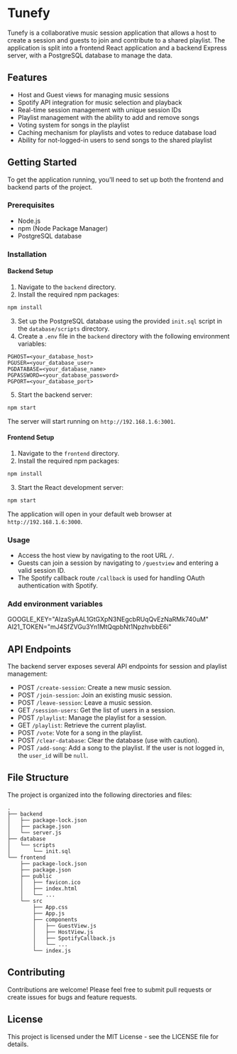 # Tunefy

Tunefy is a collaborative music session application that allows a host to create a session and guests to join and contribute to a shared playlist. The application is split into a frontend React application and a backend Express server, with a PostgreSQL database to manage the data.

## Features

- Host and Guest views for managing music sessions
- Spotify API integration for music selection and playback
- Real-time session management with unique session IDs
- Playlist management with the ability to add and remove songs
- Voting system for songs in the playlist
- Caching mechanism for playlists and votes to reduce database load
- Ability for not-logged-in users to send songs to the shared playlist

## Getting Started

To get the application running, you'll need to set up both the frontend and backend parts of the project.

### Prerequisites

- Node.js
- npm (Node Package Manager)
- PostgreSQL database

### Installation

#### Backend Setup

1. Navigate to the `backend` directory.
2. Install the required npm packages:

```sh
npm install
```

3. Set up the PostgreSQL database using the provided `init.sql` script in the `database/scripts` directory.
4. Create a `.env` file in the `backend` directory with the following environment variables:

```
PGHOST=<your_database_host>
PGUSER=<your_database_user>
PGDATABASE=<your_database_name>
PGPASSWORD=<your_database_password>
PGPORT=<your_database_port>
```

5. Start the backend server:

```sh
npm start
```

The server will start running on `http://192.168.1.6:3001`.

#### Frontend Setup

1. Navigate to the `frontend` directory.
2. Install the required npm packages:

```sh
npm install
```

3. Start the React development server:

```sh
npm start
```

The application will open in your default web browser at `http://192.168.1.6:3000`.

### Usage

- Access the host view by navigating to the root URL `/`.
- Guests can join a session by navigating to `/guestview` and entering a valid session ID.
- The Spotify callback route `/callback` is used for handling OAuth authentication with Spotify.

### Add environment variables
GOOGLE_KEY="AIzaSyAAL1GtGXpN3NEgcbRUqQvEzNaRMk740uM"
AI21_TOKEN="mJ4SfZVGu3Yn1MtQqpbNt1NpzhvbbE6i"

## API Endpoints

The backend server exposes several API endpoints for session and playlist management:

- POST `/create-session`: Create a new music session.
- POST `/join-session`: Join an existing music session.
- POST `/leave-session`: Leave a music session.
- GET `/session-users`: Get the list of users in a session.
- POST `/playlist`: Manage the playlist for a session.
- GET `/playlist`: Retrieve the current playlist.
- POST `/vote`: Vote for a song in the playlist.
- POST `/clear-database`: Clear the database (use with caution).
- POST `/add-song`: Add a song to the playlist. If the user is not logged in, the `user_id` will be `null`.

## File Structure

The project is organized into the following directories and files:

```
.
├── backend
│   ├── package-lock.json
│   ├── package.json
│   └── server.js
├── database
│   └── scripts
│       └── init.sql
└── frontend
    ├── package-lock.json
    ├── package.json
    ├── public
    │   ├── favicon.ico
    │   ├── index.html
    │   └── ...
    └── src
        ├── App.css
        ├── App.js
        ├── components
        │   ├── GuestView.js
        │   ├── HostView.js
        │   ├── SpotifyCallback.js
        │   └── ...
        └── index.js
```

## Contributing

Contributions are welcome! Please feel free to submit pull requests or create issues for bugs and feature requests.

## License

This project is licensed under the MIT License - see the LICENSE file for details.